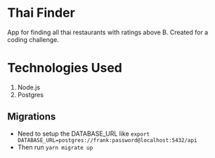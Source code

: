 # Thai Finder
App for finding all thai restaurants with ratings above B. Created for a coding challenge.

# Technologies Used
1. Node.js
2. Postgres

## Migrations
- Need to setup the DATABASE_URL like `export DATABASE_URL=postgres://frank:password@localhost:5432/api`
- Then run `yarn migrate up`
